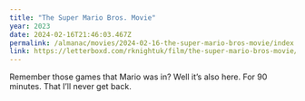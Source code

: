 ```yaml
---
title: "The Super Mario Bros. Movie"
year: 2023
date: 2024-02-16T21:46:03.467Z
permalink: /almanac/movies/2024-02-16-the-super-mario-bros-movie/index.html
link: https://letterboxd.com/rknightuk/film/the-super-mario-bros-movie/
---
```


Remember those games that Mario was in? Well it’s also here. For 90 minutes. That I’ll never get back.